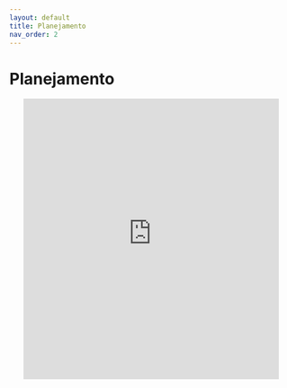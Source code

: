 ```yaml
---
layout: default
title: Planejamento
nav_order: 2
---
```


# Planejamento

<center>
<iframe src="https://rodrigoprestesmachado.github.io/vvs/slides/planejamento/index.html" title="Planejamento" width="90%" height="500" style="border:none;"></iframe>
</center>